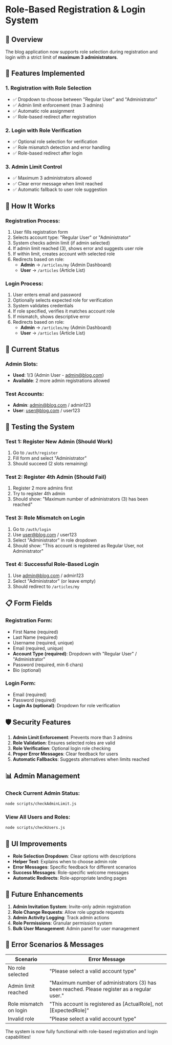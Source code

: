 # Role-Based Registration & Login System

## 🎯 **Overview**
The blog application now supports role selection during registration and login with a strict limit of **maximum 3 administrators**.

## 🔧 **Features Implemented**

### 1. **Registration with Role Selection**
- ✅ Dropdown to choose between "Regular User" and "Administrator"
- ✅ Admin limit enforcement (max 3 admins)
- ✅ Automatic role assignment
- ✅ Role-based redirect after registration

### 2. **Login with Role Verification**
- ✅ Optional role selection for verification
- ✅ Role mismatch detection and error handling
- ✅ Role-based redirect after login

### 3. **Admin Limit Control**
- ✅ Maximum 3 administrators allowed
- ✅ Clear error message when limit reached
- ✅ Automatic fallback to user role suggestion

## 📝 **How It Works**

### **Registration Process:**
1. User fills registration form
2. Selects account type: "Regular User" or "Administrator"
3. System checks admin limit (if admin selected)
4. If admin limit reached (3), shows error and suggests user role
5. If within limit, creates account with selected role
6. Redirects based on role:
   - **Admin** → `/articles/my` (Admin Dashboard)
   - **User** → `/articles` (Article List)

### **Login Process:**
1. User enters email and password
2. Optionally selects expected role for verification
3. System validates credentials
4. If role specified, verifies it matches account role
5. If mismatch, shows descriptive error
6. Redirects based on role:
   - **Admin** → `/articles/my` (Admin Dashboard)
   - **User** → `/articles` (Article List)

## 🔐 **Current Status**

### **Admin Slots:**
- **Used**: 1/3 (Admin User - admin@blog.com)
- **Available**: 2 more admin registrations allowed

### **Test Accounts:**
- **Admin**: admin@blog.com / admin123
- **User**: user@blog.com / user123

## 🧪 **Testing the System**

### **Test 1: Register New Admin (Should Work)**
1. Go to `/auth/register`
2. Fill form and select "Administrator"
3. Should succeed (2 slots remaining)

### **Test 2: Register 4th Admin (Should Fail)**
1. Register 2 more admins first
2. Try to register 4th admin
3. Should show: "Maximum number of administrators (3) has been reached"

### **Test 3: Role Mismatch on Login**
1. Go to `/auth/login`
2. Use user@blog.com / user123
3. Select "Administrator" in role dropdown
4. Should show: "This account is registered as Regular User, not Administrator"

### **Test 4: Successful Role-Based Login**
1. Use admin@blog.com / admin123
2. Select "Administrator" (or leave empty)
3. Should redirect to `/articles/my`

## 📋 **Form Fields**

### **Registration Form:**
- First Name (required)
- Last Name (required)
- Username (required, unique)
- Email (required, unique)
- **Account Type (required)**: Dropdown with "Regular User" / "Administrator"
- Password (required, min 6 chars)
- Bio (optional)

### **Login Form:**
- Email (required)
- Password (required)
- **Login As (optional)**: Dropdown for role verification

## 🛡️ **Security Features**

1. **Admin Limit Enforcement**: Prevents more than 3 admins
2. **Role Validation**: Ensures selected roles are valid
3. **Role Verification**: Optional login role checking
4. **Proper Error Messages**: Clear feedback for users
5. **Automatic Fallbacks**: Suggests alternatives when limits reached

## 📊 **Admin Management**

### **Check Current Admin Status:**
```bash
node scripts/checkAdminLimit.js
```

### **View All Users and Roles:**
```bash
node scripts/checkUsers.js
```

## 🎨 **UI Improvements**

- **Role Selection Dropdown**: Clear options with descriptions
- **Helper Text**: Explains when to choose admin role
- **Error Messages**: Specific feedback for different scenarios
- **Success Messages**: Role-specific welcome messages
- **Automatic Redirects**: Role-appropriate landing pages

## 🔮 **Future Enhancements**

1. **Admin Invitation System**: Invite-only admin registration
2. **Role Change Requests**: Allow role upgrade requests
3. **Admin Activity Logging**: Track admin actions
4. **Role Permissions**: Granular permission system
5. **Bulk User Management**: Admin panel for user management

## 🐛 **Error Scenarios & Messages**

| Scenario | Error Message |
|----------|---------------|
| No role selected | "Please select a valid account type" |
| Admin limit reached | "Maximum number of administrators (3) has been reached. Please register as a regular user." |
| Role mismatch on login | "This account is registered as [ActualRole], not [ExpectedRole]" |
| Invalid role | "Please select a valid account type" |

The system is now fully functional with role-based registration and login capabilities!